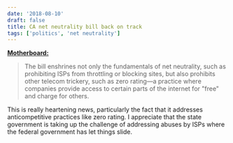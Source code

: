 ```yaml
---
date: '2018-08-10'
draft: false
title: CA net neutrality bill back on track
tags: ['politics', 'net neutrality']
---
```


**[Motherboard:](https://motherboard.vice.com/en_us/article/mb4x8y/californias-net-neutrality-bill-is-back-from-the-dead-with-the-help-of-its-biggest-detractor)**

> The bill enshrines not only the fundamentals of net neutrality, such as prohibiting ISPs from throttling or blocking sites, but also prohibits other telecom trickery, such as zero rating—a practice where companies provide access to certain parts of the internet for "free" and charge for others.<!-- excerpt -->

This is really heartening news, particularly the fact that it addresses anticompetitive practices like zero rating. I appreciate that the state government is taking up the challenge of addressing abuses by ISPs where the federal government has let things slide.
